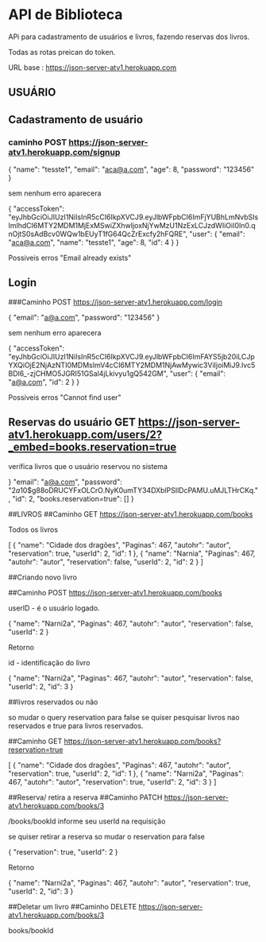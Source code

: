 # API de Biblioteca

APi para cadastramento de usuários e livros, fazendo reservas dos livros.

Todas as rotas preican do token.

URL base : https://json-server-atv1.herokuapp.com

## USUÁRIO

## Cadastramento de usuário

### caminho POST https://json-server-atv1.herokuapp.com/signup

{
	"name": "tesste1",
	"email": "aca@a.com",
	"age": 8,
	"password": "123456"
}

sem nenhum erro aparecera

{
	"accessToken": "eyJhbGciOiJIUzI1NiIsInR5cCI6IkpXVCJ9.eyJlbWFpbCI6ImFjYUBhLmNvbSIsImlhdCI6MTY2MDM1MjExMSwiZXhwIjoxNjYwMzU1NzExLCJzdWIiOiI0In0.qnOjtS0sAdBcv0WQw1bEUyT1fG64QcZrExcfy2hFQRE",
	"user": {
		"email": "aca@a.com",
		"name": "tesste1",
		"age": 8,
		"id": 4
	}
}

Possiveis erros 
"Email already exists"

## Login
###Caminho POST https://json-server-atv1.herokuapp.com/login

{
	"email": "a@a.com",
	"password": "123456"
}

sem nenhum erro aparecera

{
	"accessToken": "eyJhbGciOiJIUzI1NiIsInR5cCI6IkpXVCJ9.eyJlbWFpbCI6ImFAYS5jb20iLCJpYXQiOjE2NjAzNTI0MDMsImV4cCI6MTY2MDM1NjAwMywic3ViIjoiMiJ9.lvc5BDl6_-zjCHMO5JGRI51GSal4jLkivyu1gQ542GM",
	"user": {
		"email": "a@a.com",
		"id": 2
	}
}

Possiveis erros 
"Cannot find user"


## Reservas do usuário GET https://json-server-atv1.herokuapp.com/users/2?_embed=books.reservation=true

verifica livros que o usuário reservou no sistema

}
	"email": "a@a.com",
	"password": "$2a$10$g88oDRUCYFxOLCrO.NyK0umTY34DXblPSIlDcPAMU.uMJLTHrCKq.",
	"id": 2,
	"books.reservation=true": []
}

##LIVROS
##Caminho GET https://json-server-atv1.herokuapp.com/books

Todos os livros

[
	{
		"name": "Cidade dos dragões",
		"Paginas": 467,
		"autohr": "autor",
		"reservation": true,
		"userId": 2,
		"id": 1
	},
	{
		"name": "Narnia",
		"Paginas": 467,
		"autohr": "autor",
		"reservation": false,
		"userId": 2,
		"id": 2
	}
]

##Criando novo livro

##Caminho POST https://json-server-atv1.herokuapp.com/books

userID - é o usuário logado.

{
	"name": "Narni2a",
	"Paginas": 467,
	"autohr": "autor",
	"reservation": false,
	"userId": 2
}

Retorno

id - identificação do livro

{
	"name": "Narni2a",
	"Paginas": 467,
	"autohr": "autor",
	"reservation": false,
	"userId": 2,
	"id": 3
}

##livros reservados ou não

so mudar o query reservation para false se quiser pesquisar livros nao reservados e true para livros reservados.

##Caminho GET https://json-server-atv1.herokuapp.com/books?reservation=true

[
	{
		"name": "Cidade dos dragões",
		"Paginas": 467,
		"autohr": "autor",
		"reservation": true,
		"userId": 2,
		"id": 1
	},
	{
		"name": "Narni2a",
		"Paginas": 467,
		"autohr": "autor",
		"reservation": true,
		"userId": 2,
		"id": 3
	}
]

##Reserva/ retira a reserva
##Caminho PATCH https://json-server-atv1.herokuapp.com/books/3

/books/bookId 
informe seu userId na requisição

se quiser retirar a reserva so mudar o reservation para false

{
	"reservation": true,
	"userId": 2
}

Retorno 

{
	"name": "Narni2a",
	"Paginas": 467,
	"autohr": "autor",
	"reservation": true,
	"userId": 2,
	"id": 3
}

##Deletar um livro
##Caminho DELETE https://json-server-atv1.herokuapp.com/books/3

books/bookId



